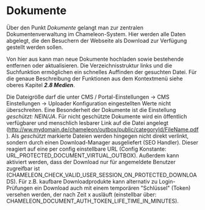 # Dokumente

Über den Punkt *Dokumente* gelangt man zur zentralen Dokumentenverwaltung im Chameleon-System. Hier werden alle Daten abgelegt, die den Besuchern der Webseite als Download zur Verfügung gestellt werden sollen.

Von hier aus kann man neue Dokumente hochladen sowie bestehende entfernen oder aktualisieren. Die Verzeichnisstruktur links und die Suchfunktion ermöglichen ein schnelles Auffinden der gesuchten Datei.
Für die genaue Beschreibung der Funktionen aus dem Kontextmenü siehe oberes Kapitel ***2.8 Medien***. 

Die Dateigröße darf die unter CMS / Portal-Einstellungen → CMS Einstellungen → Uploader Konfiguration eingestellten Werte nicht überschreiten.
Eine Besonderheit der Dokumente ist die Einstellung *geschützt: NEIN/JA*. Für nicht geschützte Dokumente wird ein öffentlich verfügbarer und menschlich lesbarer Link auf die Datei angelegt (http://ww.mydomain.de/chameleon/outbox/public/categoryId/FileName.pdf). 
Als *geschützt* markierte Dateien werden hingegen nicht direkt verlinkt, sondern durch einen Download-Manager ausgeliefert (SEO Handler). Dieser reagiert auf eine per config einstellbare URL (Config Konstante: URL_PROTECTED_DOCUMENT_VIRTUAL_OUTBOX). Außerdem kann aktiviert werden, dass der Download nur für angemeldete Benutzer zugreifbar ist (CHAMELEON_CHECK_VALID_USER_SESSION_ON_PROTECTED_DOWNLOADS). Für z.B. kaufbare Downloadprodukte kann alternativ zu Login-Prüfungen ein Download auch mit einem temporären "Schlüssel" (Token) versehen werden, der nach Zeit x ausläuft (einstellbar über: CHAMELEON_DOCUMENT_AUTH_TOKEN_LIFE_TIME_IN_MINUTES).